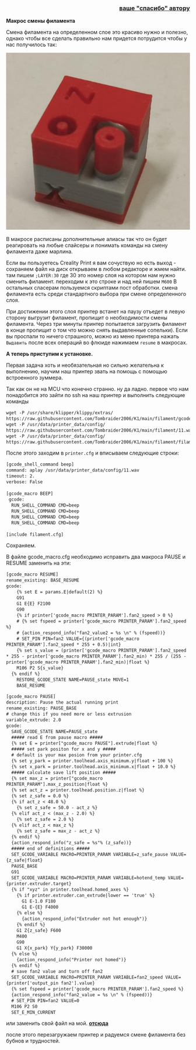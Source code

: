 <h3 align="right"><a href="https://pay.cloudtips.ru/p/f84bf0b2" target="_blank">ваше "спасибо" автору</a></h3>

**Макрос смены филамента**

Смена филамента на определенном слое это красиво нужно и полезно, однако чтобы все сделать правильно нам придется потрудится чтобы у нас получилось так:


![](1.jpg)

В макросе  расписаны дополнительные алиасы так что он будет реагировать на любые слайсеры и понимать команды на смену филамента даже марлина. 

Если вы пользуетесь Creality Print я вам сочуствую но есть выход - сохраняем файл на диск открываем в любом редакторе и жмем найти. там пишем `;LAYER:30` где 30 это номер слоя на котором нам нужно сменить филамент. переходим к это строке и над ней пишем `M600` 
В остальных сласерам пользуемся скриптами пост обработки. смена филамента есть среди стандартного выбора при смене определенного слоя.

При достижении этого слоя принтер встанет на паузу отъедет в левую сторону выгрузит филамент, пропищит о необходимости смены филамента. Через три минуты принтер попытается загрузить филамент в конце пропищит о том что можно снять выдавленные сопельки). Если вы проспали то ничего страшного, можно из меню принтера нажать `Выдавить` после всех операций во флюиде нажимаем `resume` в макросах.  

**А теперь приступим к установке.**

Первая задача хоть и необязательная но сильно желательна к выполнению, научим наш принтер звать на помощь с помощью встроенного зуммера.

Так как он не на MCU что конечно странно. ну да ладно. первое что нам понадобится это зайти по ssh на наш принтер и выполнить следующие команды

```
wget -P /usr/share/klipper/klippy/extras/ https://raw.githubusercontent.com/Tombraider2006/K1/main/filament/gcode_shell_command.py
wget -P /usr/data/printer_data/config/ https://raw.githubusercontent.com/Tombraider2006/K1/main/filament/11.wav
wget -P /usr/data/printer_data/config/  https://raw.githubusercontent.com/Tombraider2006/K1/main/filament/filament.cfg
```
После этого заходим в `printer.cfg` и вписываем следующие строки: 

```
[gcode_shell_command beep]
command: aplay /usr/data/printer_data/config/11.wav
timeout: 2.
verbose: False

[gcode_macro BEEP]
 gcode:
  RUN_SHELL_COMMAND CMD=beep
  RUN_SHELL_COMMAND CMD=beep
  RUN_SHELL_COMMAND CMD=beep
  RUN_SHELL_COMMAND CMD=beep

[include filament.cfg]
```
Сохраняем.

В файле gcode_macro.cfg необходимо исправить два макроса PAUSE и RESUME заменить на эти:
```
[gcode_macro RESUME]
rename_existing: BASE_RESUME
gcode:
    {% set E = params.E|default(2) %}
    G91
    G1 E{E} F2100
    G90
    {% if printer['gcode_macro PRINTER_PARAM'].fan2_speed > 0 %}
    # {% set fspeed = printer['gcode_macro PRINTER_PARAM'].fan2_speed %}
    # {action_respond_info("fan2_value2 = %s \n" % (fspeed))}
    # SET_PIN PIN=fan2 VALUE={(printer['gcode_macro PRINTER_PARAM'].fan2_speed * 255 + 0.5)|int}
    {% set s_value = (printer['gcode_macro PRINTER_PARAM'].fan2_speed * 255 - printer['gcode_macro PRINTER_PARAM'].fan2_min) * 255 / (255 - printer['gcode_macro PRINTER_PARAM'].fan2_min)|float %}
    M106 P2 S{s_value}
  {% endif %}
    RESTORE_GCODE_STATE NAME=PAUSE_state MOVE=1
    BASE_RESUME
```

```
[gcode_macro PAUSE]
description: Pause the actual running print
rename_existing: PAUSE_BASE
# change this if you need more or less extrusion
variable_extrude: 2.0
gcode:
  SAVE_GCODE_STATE NAME=PAUSE_state
  ##### read E from pause macro #####
  {% set E = printer["gcode_macro PAUSE"].extrude|float %}
  ##### set park positon for x and y #####
  # default is your max posion from your printer.cfg
  {% set y_park = printer.toolhead.axis_minimum.y|float + 100 %}
  {% set x_park = printer.toolhead.axis_minimum.x|float + 10.0 %}
  ##### calculate save lift position #####
  {% set max_z = printer["gcode_macro PRINTER_PARAM"].max_z_position|float %}
  {% set act_z = printer.toolhead.position.z|float %}
  {% set z_safe = 0.0 %}
  {% if act_z < 48.0 %}
    {% set z_safe = 50.0 - act_z %}
  {% elif act_z < (max_z - 2.0) %}
    {% set z_safe = 2.0 %}
  {% elif act_z < max_z %}
    {% set z_safe = max_z - act_z %}
  {% endif %}
  {action_respond_info("z_safe = %s"% (z_safe))}
  ##### end of definitions #####
  SET_GCODE_VARIABLE MACRO=PRINTER_PARAM VARIABLE=z_safe_pause VALUE={z_safe|float}
  PAUSE_BASE
  G91
  SET_GCODE_VARIABLE MACRO=PRINTER_PARAM VARIABLE=hotend_temp VALUE={printer.extruder.target}
  {% if "xyz" in printer.toolhead.homed_axes %}
    {% if printer.extruder.can_extrude|lower == 'true' %}
      G1 E-1.0 F180
      G1 E-{E} F4000
    {% else %}
      {action_respond_info("Extruder not hot enough")}
    {% endif %}
    G1 Z{z_safe} F600
    M400
    G90
    G1 X{x_park} Y{y_park} F30000
  {% else %}
    {action_respond_info("Printer not homed")}
  {% endif %}
  # save fan2 value and turn off fan2
  SET_GCODE_VARIABLE MACRO=PRINTER_PARAM VARIABLE=fan2_speed VALUE={printer['output_pin fan2'].value}
  {% set fspeed = printer['gcode_macro PRINTER_PARAM'].fan2_speed %}
  {action_respond_info("fan2_value = %s \n" % (fspeed))}
  # SET_PIN PIN=fan2 VALUE=0
  M106 P2 S0
  SET_E_MIN_CURRENT
```

или заменить свой файл на мой. [**отсюда**](gcode_macro.cfg)

после этого перезагружаем принтер и радуемся смене филамента без бубнов и трудностей.